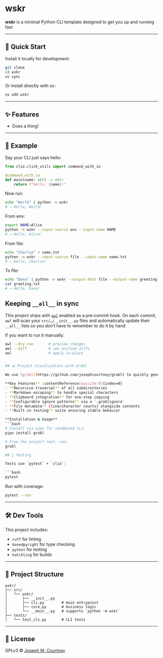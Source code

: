 # wskr

**wskr** is a minimal Python CLI template designed to get you up and running fast

---

## 🚀 Quick Start

Install it locally for development:

```bash
git clone 
cd wskr
uv sync
```

Or install directly with uv:

```bash
uv add wskr
```

---

## ✨ Features

- Does a thing!

---

## 🧠 Example

Say your CLI just says hello:

```python
from clio.click_utils import command_with_io

@command_with_io
def main(name: str) -> str:
    return f"Hello, {name}!"
```

Now run:

```bash
echo "World" | python -m wskr
# → Hello, World!
```

From env:

```bash
export NAME=Alice
python -m wskr --input-source env --input-name NAME
# → Hello, Alice!
```

From file:

```bash
echo "Charlie" > name.txt
python -m wskr --input-source file --input-name name.txt
# → Hello, Charlie!
```

To file:

```bash
echo "Dana" | python -m wskr --output-dest file --output-name greeting.txt --force
cat greeting.txt
# → Hello, Dana!
```

## Keeping `__all__` in sync

This project ships with [`awl`](https://github.com/josephcourtney/awl) enabled as a pre‑commit hook. On each commit, `awl` will scan your `src/…/__init__.py` files and automatically update their `__all__` lists so you don’t have to remember to do it by hand.

If you want to run it manually:

````bash
awl --dry-run       # preview changes
awl --diff          # see unified diffs
awl                 # apply in‑place


## 📊 Project Visualization with Grobl

We use [grobl](https://github.com/josephcourtney/grobl) to quickly generate a Markdown‑formatted tree of the entire project (plus file contents) and copy it to the clipboard. This helps reviewers and automated tools get instant visibility into our structure.

**Key Features** :contentReference[oaicite:0]{index=0}
- **Recursive traversal** of all subdirectories
- **Markdown escaping** to handle special characters
- **Clipboard integration** for one‑step copying
- **Configurable ignore patterns** via a `.groblignore`
- **File metadata** (line/character counts) alongside contents
- **Built‑in testing** suite ensuring stable behavior

**Installation & Usage**
```bash
# Install via pipx for sandboxed CLI:
pipx install grobl

# From the project root, run:
grobl

## 🧪 Testing

Tests use `pytest` + `clio`:

```bash
pytest
````

Run with coverage:

```bash
pytest --cov
```

---

## 🛠 Dev Tools

This project includes:

- `ruff` for linting
- `basedpyright` for type checking
- `pytest` for testing
- `hatchling` for builds

---

## 📁 Project Structure

```
wskr/
├── src/
│   └── wskr/
│       ├── __init__.py
│       ├── cli.py        # main entrypoint
│       ├── core.py       # business logic
│       └── __main__.py   # supports `python -m wskr`
├── tests/
│   └── test_cli.py       # CLI tests
```

---

## 📜 License

GPLv3 © [Joseph M. Courtney](https://github.com/josephcourtney)
